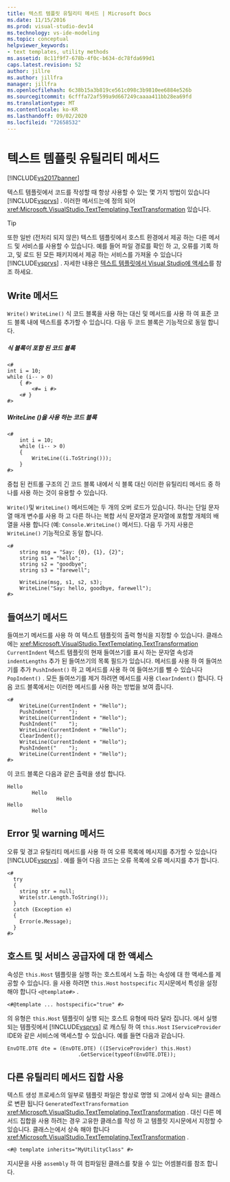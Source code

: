 ```yaml
---
title: 텍스트 템플릿 유틸리티 메서드 | Microsoft Docs
ms.date: 11/15/2016
ms.prod: visual-studio-dev14
ms.technology: vs-ide-modeling
ms.topic: conceptual
helpviewer_keywords:
- text templates, utility methods
ms.assetid: 8c11f9f7-678b-4f0c-b634-dc78fda699d1
caps.latest.revision: 52
author: jillre
ms.author: jillfra
manager: jillfra
ms.openlocfilehash: 6c38b15a3b819ce561c098c3b9810ee6884e526b
ms.sourcegitcommit: 6cfffa72af599a9d667249caaaa411bb28ea69fd
ms.translationtype: MT
ms.contentlocale: ko-KR
ms.lasthandoff: 09/02/2020
ms.locfileid: "72658532"
---
```

# <a name="text-template-utility-methods"></a>텍스트 템플릿 유틸리티 메서드
[!INCLUDE[vs2017banner](../includes/vs2017banner.md)]

텍스트 템플릿에서 코드를 작성할 때 항상 사용할 수 있는 몇 가지 방법이 있습니다 [!INCLUDE[vsprvs](../includes/vsprvs-md.md)] . 이러한 메서드는에 정의 되어 <xref:Microsoft.VisualStudio.TextTemplating.TextTransformation> 있습니다.

> [!TIP]
> 또한 일반 (전처리 되지 않은) 텍스트 템플릿에서 호스트 환경에서 제공 하는 다른 메서드 및 서비스를 사용할 수 있습니다. 예를 들어 파일 경로를 확인 하 고, 오류를 기록 하 고, 및 로드 된 모든 패키지에서 제공 하는 서비스를 가져올 수 있습니다 [!INCLUDE[vsprvs](../includes/vsprvs-md.md)] .  자세한 내용은 [텍스트 템플릿에서 Visual Studio에 액세스](https://msdn.microsoft.com/0556f20c-fef4-41a9-9597-53afab4ab9e4)를 참조 하세요.

## <a name="write-methods"></a>Write 메서드
 `Write()` `WriteLine()` 식 코드 블록을 사용 하는 대신 및 메서드를 사용 하 여 표준 코드 블록 내에 텍스트를 추가할 수 있습니다. 다음 두 코드 블록은 기능적으로 동일 합니다.

##### <a name="code-block-with-an-expression-block"></a>식 블록이 포함 된 코드 블록

```
<#
int i = 10;
while (i-- > 0)
    { #>
        <#= i #>
    <# }
#>
```

##### <a name="code-block-using-writeline"></a>WriteLine ()을 사용 하는 코드 블록

```
<#
    int i = 10;
    while (i-- > 0)
    {
        WriteLine((i.ToString()));
    }
#>
```

 중첩 된 컨트롤 구조의 긴 코드 블록 내에서 식 블록 대신 이러한 유틸리티 메서드 중 하나를 사용 하는 것이 유용할 수 있습니다.

 `Write()`및 `WriteLine()` 메서드에는 두 개의 오버 로드가 있습니다. 하나는 단일 문자열 매개 변수를 사용 하 고 다른 하나는 복합 서식 문자열과 문자열에 포함할 개체의 배열을 사용 합니다 (예: `Console.WriteLine()` 메서드). 다음 두 가지 사용은 `WriteLine()` 기능적으로 동일 합니다.

```
<#
    string msg = "Say: {0}, {1}, {2}";
    string s1 = "hello";
    string s2 = "goodbye";
    string s3 = "farewell";

    WriteLine(msg, s1, s2, s3);
    WriteLine("Say: hello, goodbye, farewell");
#>
```

## <a name="indentation-methods"></a>들여쓰기 메서드
 들여쓰기 메서드를 사용 하 여 텍스트 템플릿의 출력 형식을 지정할 수 있습니다. 클래스에는 <xref:Microsoft.VisualStudio.TextTemplating.TextTransformation> `CurrentIndent` 텍스트 템플릿의 현재 들여쓰기를 표시 하는 문자열 속성과 `indentLengths` 추가 된 들여쓰기의 목록 필드가 있습니다. 메서드를 사용 하 여 들여쓰기를 추가 `PushIndent()` 하 고 메서드를 사용 하 여 들여쓰기를 뺄 수 있습니다 `PopIndent()` . 모든 들여쓰기를 제거 하려면 메서드를 사용 `ClearIndent()` 합니다. 다음 코드 블록에서는 이러한 메서드를 사용 하는 방법을 보여 줍니다.

```
<#
    WriteLine(CurrentIndent + "Hello");
    PushIndent("    ");
    WriteLine(CurrentIndent + "Hello");
    PushIndent("    ");
    WriteLine(CurrentIndent + "Hello");
    ClearIndent();
    WriteLine(CurrentIndent + "Hello");
    PushIndent("    ");
    WriteLine(CurrentIndent + "Hello");
#>
```

 이 코드 블록은 다음과 같은 출력을 생성 합니다.

```
Hello
        Hello
                Hello
Hello
        Hello
```

## <a name="error-and-warning-methods"></a>Error 및 warning 메서드
 오류 및 경고 유틸리티 메서드를 사용 하 여 오류 목록에 메시지를 추가할 수 있습니다 [!INCLUDE[vsprvs](../includes/vsprvs-md.md)] . 예를 들어 다음 코드는 오류 목록에 오류 메시지를 추가 합니다.

```
<#
  try
  {
    string str = null;
    Write(str.Length.ToString());
  }
  catch (Exception e)
  {
    Error(e.Message);
  }
#>
```

## <a name="access-to-host-and-service-provider"></a>호스트 및 서비스 공급자에 대 한 액세스
 속성은 `this.Host` 템플릿을 실행 하는 호스트에서 노출 하는 속성에 대 한 액세스를 제공할 수 있습니다. 을 사용 하려면 `this.Host` `hostspecific` 지시문에서 특성을 설정 해야 합니다 `<@template#>` .

 `<#@template ... hostspecific="true" #>`

 의 유형은 `this.Host` 템플릿이 실행 되는 호스트 유형에 따라 달라 집니다. 에서 실행 되는 템플릿에서 [!INCLUDE[vsprvs](../includes/vsprvs-md.md)] 로 캐스팅 하 여 `this.Host` `IServiceProvider` IDE와 같은 서비스에 액세스할 수 있습니다. 예를 들면 다음과 같습니다.

```
EnvDTE.DTE dte = (EnvDTE.DTE) ((IServiceProvider) this.Host)
                       .GetService(typeof(EnvDTE.DTE));
```

## <a name="using-a-different-set-of-utility-methods"></a>다른 유틸리티 메서드 집합 사용
 텍스트 생성 프로세스의 일부로 템플릿 파일은 항상로 명명 되 고에서 상속 되는 클래스로 변환 됩니다 `GeneratedTextTransformation` <xref:Microsoft.VisualStudio.TextTemplating.TextTransformation> . 대신 다른 메서드 집합을 사용 하려는 경우 고유한 클래스를 작성 하 고 템플릿 지시문에서 지정할 수 있습니다. 클래스는에서 상속 해야 합니다 <xref:Microsoft.VisualStudio.TextTemplating.TextTransformation> .

```
<#@ template inherits="MyUtilityClass" #>
```

 지시문을 사용 `assembly` 하 여 컴파일된 클래스를 찾을 수 있는 어셈블리를 참조 합니다.
